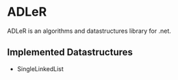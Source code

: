 ADLeR
=====

ADLeR is an algorithms and datastructures library for .net.

Implemented Datastructures
--------------------------

* SingleLinkedList